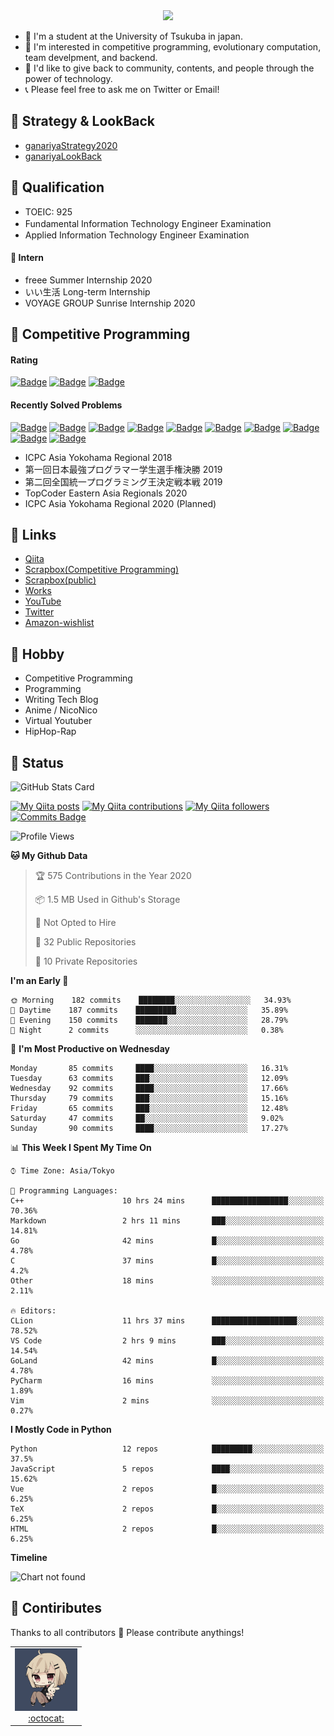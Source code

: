 <!-- 
```bash
$ docker run --rm ganariya/ganariya:ascii

  __ _  __ _ _ __   __ _ _ __(_)_   _  __ _
 / _` |/ _` | '_ \ / _` | '__| | | | |/ _` |
| (_| | (_| | | | | (_| | |  | | |_| | (_| |
 \__, |\__,_|_| |_|\__,_|_|  |_|\__, |\__,_|
 |___/                          |___/

``` -->

<div align="center">
  <img src="https://media1.tenor.com/images/231ed5e3ad49ebbfd3770031cc1b3f75/tenor.gif?itemid=7432079"/>
</div>

- 🏫 I'm a student at the University of Tsukuba in japan.
- 🌱 I'm interested in competitive programming, evolutionary computation, team develpment, and backend.
- 💖 I'd like to give back to community, contents, and people through the power of technology.
- 📞 Please feel free to ask me on Twitter or Email!

## 🐾 Strategy & LookBack

- [ganariyaStrategy2020](https://docs.google.com/presentation/d/1miXe07Y9XukI6bwbh8q4TjisLdw-n51e3prdmfTTCgY/edit)
- [ganariyaLookBack](https://drive.google.com/drive/folders/16P73HK-dLVChC2ivkYosRIY9bT6VXmaC?usp=sharing)

## 🐾 Qualification

- TOEIC: 925
- Fundamental Information Technology Engineer Examination　
- Applied Information Technology Engineer Examination

#### 🐾 Intern

- freee Summer Internship 2020
- いい生活 Long-term Internship
- VOYAGE GROUP Sunrise Internship 2020

## 🐾 Competitive Programming

#### Rating

[![Badge](https://cp-logo.vercel.app/atcoder/ganariya2525)](https://atcoder.jp/users/ganariya2525) [![Badge](https://cp-logo.vercel.app/codeforces/ganariya)](https://codeforces.com/profile/ganariya) [![Badge](https://cp-logo.vercel.app/yukicoder/ganariya)](https://yukicoder.me/users/3037)

<!--START_SECTION:custom_action-->
#### Recently Solved Problems
[![Badge](https://img.shields.io/static/v1?label=ABC182F%20600&message=AC&color=brightgreen)](https://atcoder.jp/contests/abc182/submissions/18049532)
[![Badge](https://img.shields.io/static/v1?label=PAST202010K%206&message=AC&color=brightgreen)](https://atcoder.jp/contests/past202010-open/submissions/18016549)
[![Badge](https://img.shields.io/static/v1?label=PAST202010K%200&message=WA&color=yellow)](https://atcoder.jp/contests/past202010-open/submissions/18016506)
[![Badge](https://img.shields.io/static/v1?label=PAST202010J%206&message=AC&color=brightgreen)](https://atcoder.jp/contests/past202010-open/submissions/18015961)
[![Badge](https://img.shields.io/static/v1?label=PAST202010J%200&message=WA&color=yellow)](https://atcoder.jp/contests/past202010-open/submissions/18015920)
[![Badge](https://img.shields.io/static/v1?label=PAST202010I%206&message=AC&color=brightgreen)](https://atcoder.jp/contests/past202010-open/submissions/18015534)
[![Badge](https://img.shields.io/static/v1?label=PAST202010H%206&message=AC&color=brightgreen)](https://atcoder.jp/contests/past202010-open/submissions/18014865)
[![Badge](https://img.shields.io/static/v1?label=PAST202010G%206&message=AC&color=brightgreen)](https://atcoder.jp/contests/past202010-open/submissions/18014727)
[![Badge](https://img.shields.io/static/v1?label=PAST202010F%207&message=AC&color=brightgreen)](https://atcoder.jp/contests/past202010-open/submissions/18014360)
[![Badge](https://img.shields.io/static/v1?label=PAST202010E%207&message=AC&color=brightgreen)](https://atcoder.jp/contests/past202010-open/submissions/18014292)

<!--END_SECTION:custom_action-->

- ICPC Asia Yokohama Regional 2018
- 第一回日本最強プログラマー学生選手権決勝 2019
- 第二回全国統一プログラミング王決定戦本戦 2019
- TopCoder Eastern Asia Regionals 2020
- ICPC Asia Yokohama Regional 2020 (Planned)

## 🐾 Links

- [Qiita](https://qiita.com/ganariya)
- [Scrapbox(Competitive Programming)](https://scrapbox.io/ganariya/)
- [Scrapbox(public)](https://scrapbox.io/ganariya-public/)
- [Works](https://ganariya.github.io/works/)
- [YouTube](https://www.youtube.com/channel/UCPTKMrRhOSf30v59Ktbpl1A)
- [Twitter](https://twitter.com/ganariya)
- [Amazon-wishlist](https://www.amazon.co.jp/hz/wishlist/ls/7297J1ZN3DSH)

## 🐾 Hobby

- Competitive Programming
- Programming
- Writing Tech Blog
- Anime / NicoNico
- Virtual Youtuber
- HipHop-Rap

## 🐾 Status

![GitHub Stats Card](https://github-readme-stats.vercel.app/api?username=Ganariya&count_private=true&show_icons=true&theme=dracula)


[![My Qiita posts](https://qiita-badge.apiapi.app/s/ganariya/posts.svg)](http://qiita.com/ganariya) 
[![My Qiita contributions](https://qiita-badge.apiapi.app/s/ganariya/contributions.svg)](http://qiita.com/ganariya) [![My Qiita followers](https://qiita-badge.apiapi.app/s/ganariya/followers.svg)](http://qiita.com/ganariya) [![Commits Badge](https://badges.pufler.dev/commits/monthly/Ganariya)](https://github.com/Ganariya)

<!--START_SECTION:waka-->
![Profile Views](http://img.shields.io/badge/Profile%20Views-81-blue)

**🐱 My Github Data** 

> 🏆 575 Contributions in the Year 2020
 > 
> 📦 1.5 MB Used in Github's Storage 
 > 
> 🚫 Not Opted to Hire
 > 
> 📜 32 Public Repositories
 > 
> 🔑 10 Private Repositories 

**I'm an Early 🐤** 

```text
🌞 Morning    182 commits    ████████░░░░░░░░░░░░░░░░░   34.93% 
🌆 Daytime    187 commits    █████████░░░░░░░░░░░░░░░░   35.89% 
🌃 Evening    150 commits    ███████░░░░░░░░░░░░░░░░░░   28.79% 
🌙 Night      2 commits      ░░░░░░░░░░░░░░░░░░░░░░░░░   0.38%

```
📅 **I'm Most Productive on Wednesday** 

```text
Monday       85 commits     ████░░░░░░░░░░░░░░░░░░░░░   16.31% 
Tuesday      63 commits     ███░░░░░░░░░░░░░░░░░░░░░░   12.09% 
Wednesday    92 commits     ████░░░░░░░░░░░░░░░░░░░░░   17.66% 
Thursday     79 commits     ███░░░░░░░░░░░░░░░░░░░░░░   15.16% 
Friday       65 commits     ███░░░░░░░░░░░░░░░░░░░░░░   12.48% 
Saturday     47 commits     ██░░░░░░░░░░░░░░░░░░░░░░░   9.02% 
Sunday       90 commits     ████░░░░░░░░░░░░░░░░░░░░░   17.27%

```


📊 **This Week I Spent My Time On** 

```text
⌚︎ Time Zone: Asia/Tokyo

💬 Programming Languages: 
C++                      10 hrs 24 mins      █████████████████░░░░░░░░   70.36% 
Markdown                 2 hrs 11 mins       ███░░░░░░░░░░░░░░░░░░░░░░   14.81% 
Go                       42 mins             █░░░░░░░░░░░░░░░░░░░░░░░░   4.78% 
C                        37 mins             █░░░░░░░░░░░░░░░░░░░░░░░░   4.2% 
Other                    18 mins             ░░░░░░░░░░░░░░░░░░░░░░░░░   2.11%

🔥 Editors: 
CLion                    11 hrs 37 mins      ███████████████████░░░░░░   78.52% 
VS Code                  2 hrs 9 mins        ███░░░░░░░░░░░░░░░░░░░░░░   14.54% 
GoLand                   42 mins             █░░░░░░░░░░░░░░░░░░░░░░░░   4.78% 
PyCharm                  16 mins             ░░░░░░░░░░░░░░░░░░░░░░░░░   1.89% 
Vim                      2 mins              ░░░░░░░░░░░░░░░░░░░░░░░░░   0.27%

```

**I Mostly Code in Python** 

```text
Python                   12 repos            █████████░░░░░░░░░░░░░░░░   37.5% 
JavaScript               5 repos             ████░░░░░░░░░░░░░░░░░░░░░   15.62% 
Vue                      2 repos             █░░░░░░░░░░░░░░░░░░░░░░░░   6.25% 
TeX                      2 repos             █░░░░░░░░░░░░░░░░░░░░░░░░   6.25% 
HTML                     2 repos             █░░░░░░░░░░░░░░░░░░░░░░░░   6.25%

```


**Timeline**

![Chart not found](https://github.com/Ganariya/Ganariya/blob/master/charts/bar_graph.png) 


<!--END_SECTION:waka-->

## 🐾 Contiributes

Thanks to all contributors 🎉
Please contribute anythings!

<table>
  <tr>
    <td align="center"><a href="https://github.com/Ganariya"><img src="https://github.com/Ganariya/Ganariya/blob/master/ganariya.png?raw=true" width="100px;" alt="ganariya"/><br /><a href="https://github.com/Ganariya" title="Code">:octocat: </a></a></td>
  </tr>
</table>








